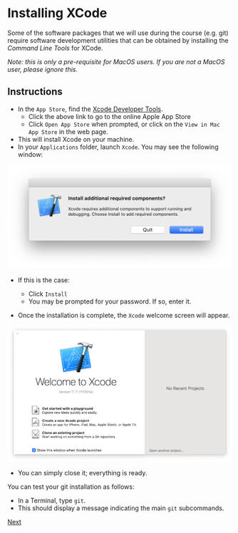 # Installing XCode

Some of the software packages that we will use during the course (e.g. git) require software development utilities that can be obtained by installing the _Command Line Tools_ for XCode.

_Note: this is only a pre-requisite for MacOS users. If you are not a MacOS user, please ignore this._

## Instructions

- In the `App Store`, find the [Xcode Developer Tools](https://apps.apple.com/gb/app/xcode/id497799835?mt=12).
  + Click the above link to go to the online Apple App Store
  + Click `Open App Store` when prompted, or click on the `View in Mac App Store` in the web page.
- This will install Xcode on your machine.
- In your `Applications` folder, launch `Xcode`. You may see the following window:

<img src="/img/xcode_additional_components.png" alt="Install addditional required components?"></img>

- If this is the case:
    + Click `Install`
    + You may be prompted for your password. If so, enter it.

- Once the installation is complete, the `Xcode` welcome screen will appear.

<img src="/img/xcode_welcome_screen.png" alt="Xcode welcome screen"></img>

- You can simply close it; everything is ready.

You can test your git installation as follows:

- In a Terminal, type `git`.
- This should display a message indicating the main `git` subcommands.

[Next](r_setup_macos.md)

